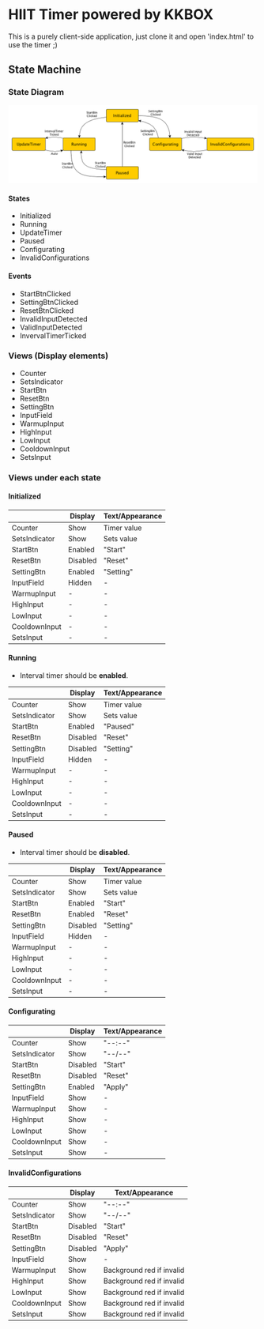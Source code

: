 # HIIT Timer powered by KKBOX

This is a purely client-side application, just clone it and open 'index.html' to use the timer ;)

## State Machine

### State Diagram

![](./docs/state-diagram.png)

#### States

* Initialized
* Running
* UpdateTimer
* Paused
* Configurating
* InvalidConfigurations

#### Events

* StartBtnClicked
* SettingBtnClicked
* ResetBtnClicked
* InvalidInputDetected
* ValidInputDetected
* InvervalTimerTicked

### Views (Display elements)

* Counter
* SetsIndicator
* StartBtn
* ResetBtn
* SettingBtn
* InputField
* WarmupInput
* HighInput
* LowInput
* CooldownInput
* SetsInput

### Views under each state

#### Initialized

|   | Display | Text/Appearance |
| - | ------- | ---- |
| Counter | Show | Timer value |
| SetsIndicator | Show | Sets value |
| StartBtn | Enabled | "Start" |
| ResetBtn | Disabled | "Reset" |
| SettingBtn | Enabled | "Setting" |
| InputField | Hidden | - |
| WarmupInput | - | - |
| HighInput | - | - |
| LowInput | - | - |
| CooldownInput | - | - |
| SetsInput | - | - |

#### Running

* Interval timer should be **enabled**.

|   | Display | Text/Appearance |
| - | ------- | ---- |
| Counter | Show | Timer value |
| SetsIndicator | Show | Sets value |
| StartBtn | Enabled | "Paused" |
| ResetBtn | Disabled | "Reset" |
| SettingBtn | Disabled | "Setting" |
| InputField | Hidden | - |
| WarmupInput | - | - |
| HighInput | - | - |
| LowInput | - | - |
| CooldownInput | - | - |
| SetsInput | - | - |

#### Paused

* Interval timer should be **disabled**.

|   | Display | Text/Appearance |
| - | ------- | ---- |
| Counter | Show | Timer value |
| SetsIndicator | Show | Sets value |
| StartBtn | Enabled | "Start" |
| ResetBtn | Enabled | "Reset" |
| SettingBtn | Disabled | "Setting" |
| InputField | Hidden | - |
| WarmupInput | - | - |
| HighInput | - | - |
| LowInput | - | - |
| CooldownInput | - | - |
| SetsInput | - | - |

#### Configurating

|   | Display | Text/Appearance |
| - | ------- | ---- |
| Counter | Show | "--:--" |
| SetsIndicator | Show | "--/--" |
| StartBtn | Disabled | "Start" |
| ResetBtn | Disabled | "Reset" |
| SettingBtn | Enabled | "Apply" |
| InputField | Show | - |
| WarmupInput | Show | - |
| HighInput | Show | - |
| LowInput | Show | - |
| CooldownInput | Show | - |
| SetsInput | Show | - |

#### InvalidConfigurations

|   | Display | Text/Appearance |
| - | ------- | ---- |
| Counter | Show | "--:--" |
| SetsIndicator | Show | "--/--" |
| StartBtn | Disabled | "Start" |
| ResetBtn | Disabled | "Reset" |
| SettingBtn | Disabled | "Apply" |
| InputField | Show | - |
| WarmupInput | Show | Background red if invalid |
| HighInput | Show | Background red if invalid |
| LowInput | Show | Background red if invalid |
| CooldownInput | Show | Background red if invalid |
| SetsInput | Show | Background red if invalid |
